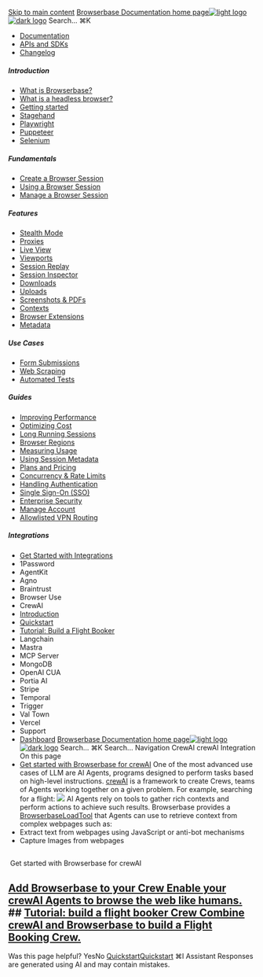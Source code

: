 [Skip to main content](#content-area)
[Browserbase Documentation home page![light logo](https://mintcdn.com/browserbase/lUkHCCQ3HJMpCnfp/logo/light.svg?fit=max&auto=format&n=lUkHCCQ3HJMpCnfp&q=85&s=0f99c87492a4fb0e9bfc45075a78c64f)![dark logo](https://mintcdn.com/browserbase/lUkHCCQ3HJMpCnfp/logo/dark.svg?fit=max&auto=format&n=lUkHCCQ3HJMpCnfp&q=85&s=645b212b9cbee8bebf84f318c2baaac0)](https://www.browserbase.com)
Search...
⌘K
 * [Documentation](/introduction/what-is-browserbase)
 * [APIs and SDKs](/reference/introduction)
 * [Changelog](https://www.browserbase.com/changelog)
##### Introduction
 * [What is Browserbase?](/introduction/what-is-browserbase)
 * [What is a headless browser?](/introduction/what-is-headless-browser)
 * [Getting started](/introduction/getting-started)
 * [Stagehand](/introduction/stagehand)
 * [Playwright](/introduction/playwright)
 * [Puppeteer](/introduction/puppeteer)
 * [Selenium](/introduction/selenium)
##### Fundamentals
 * [Create a Browser Session](/fundamentals/create-browser-session)
 * [Using a Browser Session](/fundamentals/using-browser-session)
 * [Manage a Browser Session](/fundamentals/manage-browser-session)
##### Features
 * [Stealth Mode](/features/stealth-mode)
 * [Proxies](/features/proxies)
 * [Live View](/features/session-live-view)
 * [Viewports](/features/viewports)
 * [Session Replay](/features/session-replay)
 * [Session Inspector](/features/session-inspector)
 * [Downloads](/features/downloads)
 * [Uploads](/features/uploads)
 * [Screenshots & PDFs](/features/screenshots)
 * [Contexts](/features/contexts)
 * [Browser Extensions](/features/browser-extensions)
 * [Metadata](/features/session-metadata)
##### Use Cases
 * [Form Submissions](/use-cases/automating-form-submissions)
 * [Web Scraping](/use-cases/scraping-website)
 * [Automated Tests](/use-cases/building-automated-tests)
##### Guides
 * [Improving Performance](/guides/speed-optimization)
 * [Optimizing Cost](/guides/cost-optimization)
 * [Long Running Sessions](/guides/long-running-sessions)
 * [Browser Regions](/guides/multi-region)
 * [Measuring Usage](/guides/measuring-usage)
 * [Using Session Metadata](/guides/using-session-metadata)
 * [Plans and Pricing](/guides/plans-and-pricing)
 * [Concurrency & Rate Limits](/guides/concurrency-rate-limits)
 * [Handling Authentication](/guides/authentication)
 * [Single Sign-On (SSO)](/guides/sso-setup)
 * [Enterprise Security](/guides/security)
 * [Manage Account](/guides/manage-account)
 * [Allowlisted VPN Routing](/guides/vpn)
##### Integrations
 * [Get Started with Integrations](/integrations/get-started)
 * 1Password
 * AgentKit
 * Agno
 * Braintrust
 * Browser Use
 * CrewAI
 * [Introduction](/integrations/crew-ai/introduction)
 * [Quickstart](/integrations/crew-ai/python)
 * [Tutorial: Build a Flight Booker](/integrations/crew-ai/build-a-flight-booker)
 * Langchain
 * Mastra
 * MCP Server
 * MongoDB
 * OpenAI CUA
 * Portia AI
 * Stripe
 * Temporal
 * Trigger
 * Val Town
 * Vercel
 * Support
 * [Dashboard](https://www.browserbase.com/overview)
[Browserbase Documentation home page![light logo](https://mintcdn.com/browserbase/lUkHCCQ3HJMpCnfp/logo/light.svg?fit=max&auto=format&n=lUkHCCQ3HJMpCnfp&q=85&s=0f99c87492a4fb0e9bfc45075a78c64f)![dark logo](https://mintcdn.com/browserbase/lUkHCCQ3HJMpCnfp/logo/dark.svg?fit=max&auto=format&n=lUkHCCQ3HJMpCnfp&q=85&s=645b212b9cbee8bebf84f318c2baaac0)](https://www.browserbase.com)
Search...
⌘K
Search...
Navigation
CrewAI
crewAI Integration
On this page
 * [Get started with Browserbase for crewAI](#get-started-with-browserbase-for-crewai)
One of the most advanced use cases of LLM are AI Agents, programs designed to perform tasks based on high-level instructions. [crewAI](https://www.crewai.com/) is a framework to create Crews, teams of Agents working together on a given problem. For example, searching for a flight:
![](https://mintcdn.com/browserbase/m1Ny8qOvNHvtrY7y/images/guides/crewai.png?fit=max&auto=format&n=m1Ny8qOvNHvtrY7y&q=85&s=1ee8494105ae630de50312249c27dd91)
AI Agents rely on tools to gather rich contexts and perform actions to achieve such results. Browserbase provides a [BrowserbaseLoadTool](https://docs.crewai.com/tools/BrowserbaseLoadTool/) that Agents can use to retrieve context from complex webpages such as:
 * Extract text from webpages using JavaScript or anti-bot mechanisms
 * Capture Images from webpages
## 
[​](#get-started-with-browserbase-for-crewai)
Get started with Browserbase for crewAI
## [Add Browserbase to your Crew Enable your crewAI Agents to browse the web like humans. ](/integrations/crew-ai/python)## [Tutorial: build a flight booker Crew Combine crewAI and Browserbase to build a Flight Booking Crew. ](/integrations/crew-ai/build-a-flight-booker)
Was this page helpful?
YesNo
[Quickstart](/integrations/browseruse/python)[Quickstart](/integrations/crew-ai/python)
⌘I
Assistant
Responses are generated using AI and may contain mistakes.